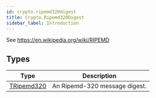```yaml
---
id: crypto.ripemd320digest
title: Crypto.Ripemd320Digest
sidebar_label: Introduction
---
```




See <https://en.wikipedia.org/wiki/RIPEMD>


## Types
| Type | Description |
|---|---|
| [TRipemd320](../../crypto/crypto.ripemd320digest/tripemd320) | An Ripemd-320 message digest. |


